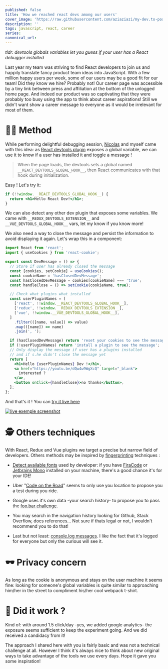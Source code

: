 ```yaml
---
published: false
title: 'How we reached react devs among our users'
cover_image: 'https://raw.githubusercontent.com/aziaziazi/my-dev.to-posts/master/posts/reach-react-devs/assets/reach-devs-cover.jpg'
description: ''
tags: javascript, react, career
series:
canonical_url:
---
```


_tldr: devtools globals variables let you guess if your user has a React debugger installed_

Last year my team was striving to find React developers to join us and happily translate fancy product team ideas into JavaScript. With a few million happy users per week, some of our users may be a good fit for our team! Did they know we hire? Probably not! Our career page was accessible by a tiny link between press and affiliation at the bottom of the unlogged home page. And indeed our product was so captivating that they were probably too busy using the app to think about career aspirations! Still we didn't want show a career message to everyone as it would be irrelevant for most of them.

# 🧑‍💻 Method

While performing delightful debugging session, [Nicolas](twitter.com/NicolasCordin) and myself came with this idea: as [React devtools plugin](https://www.npmjs.com/package/react-devtools) exposes a global variable, we can use it to know if a user has installed it and toggle a message !

> When the page loads, the devtools sets a global named `__REACT_DEVTOOLS_GLOBAL_HOOK__`, then React communicates with that hook during initialization.

Easy ! Let's try it:

```jsx
if (!!window.__REACT_DEVTOOLS_GLOBAL_HOOK__) {
  return <h1>Hello React Dev!</h1>;
}
```

We can also detect any other dev plugin that exposes some variables. We came with `__REDUX_DEVTOOLS_EXTENSION__` and `__VUE_DEVTOOLS_GLOBAL_HOOK__` vars, let my know if you know more!

We also need a way to close the message and persist the information to avoid displaying it again. Let's wrap this in a component:

```jsx
import React from 'react';
import { useCookies } from 'react-cookie';

export const DevMessage = () => {
  // Store if user has already closed the message
  const [cookies, setCookie] = useCookies();
  const cookieName = 'hasClosedDevMessage';
  const hasClosedDevMessage = cookies[cookieName] === 'true';
  const handleClose = () => setCookie(cookieName, true);

  // Check what plugins what installed
  const userPluginNames = [
    ['react', !!window.__REACT_DEVTOOLS_GLOBAL_HOOK__],
    ['redux', !!window.__REDUX_DEVTOOLS_EXTENSION__],
    ['vue', !!window.__VUE_DEVTOOLS_GLOBAL_HOOK__],
  ]
    .filter(([name, value]) => value)
    .map(([name]) => name)
    .join(', ');

  if (hasClosedDevMessage) return 'reset your cookies to see the message';
  if (!userPluginNames) return 'install a plugin to see the message';
  // Only display the message if user has a plugins installed
  // and if s.he didn't close the message yet
  return [
    <h1>Hello {userPluginNames} Dev !</h1>,
    <a href="https://youtu.be/dQw4w9WgXcQ" target="_blank">
      interested ?
    </a>,
    <button onClick={handleClose}>no thanks</button>,
  ];
};
```

And that's it ! You can [try it live here](https://092ij.csb.app/)

[![live exemple screenshot](https://dev-to-uploads.s3.amazonaws.com/i/vl9mesxa4u9d69bobetm.png)](https://092ij.csb.app/)

# 🕵️ Others techniques

With React, Redux and Vue plugins we target a precise but narrow field of developers. Others methods may be inspired by [fingerprinting](https://blog.mozilla.org/internetcitizen/2018/07/26/this-is-your-digital-fingerprint/) techniques :

- [Detect available fonts](https://gist.github.com/fijiwebdesign/3b0bf8e88ceef7518844) used by developer: if you have [FiraCode](https://github.com/tonsky/FiraCode) or [Jetbrains Mono](https://www.jetbrains.com/lp/mono/) installed on your machine, there's a good chance it's for your IDE!

- Uber "[Code on the Road](https://slate.com/technology/2016/03/uber-s-code-on-the-road-hacker-challenge-scouts-for-new-employees.html)" seems to only use you location to propose you a test during you ride.

- Google uses it's own data -your search history- to propose you to pass the [foo.bar challenge](https://medium.com/plutonic-services/things-you-should-know-about-google-foobar-invitation-703a535bf30f).

- You may search in the navigation history looking for Github, Stack Overflow, docs references... Not sure if thats legal or not, I wouldn't recommend you to do that!

- Last but not least: [console.log messages](http://console.love/). I like the fact that it's logged for everyone but only the curious will see it.

# 🕶️ Privacy concern

As long as the cookie is anonymous and stays on the user machine it seems fine: looking for someone's global variables is quite similar to approaching him/her in the street to compliment his/her cool webpack t-shirt.

# 🥳 Did it work ?

Kind of: with around 1.5 click/day -yes, we added google analytics- the exposure seems sufficient to keep the experiment going. And we did received a candidacy from it!

The approach I shared here with you is fairly basic and was not a technical challenge at all. However I think it's always nice to think about new original ways to take advantage of the tools we use every days. Hope it gave you some inspiration!
